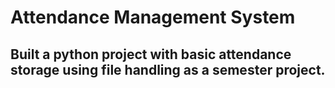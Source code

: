 # Attendance Management System
## Built a python project with basic attendance storage using file handling as a semester project.
